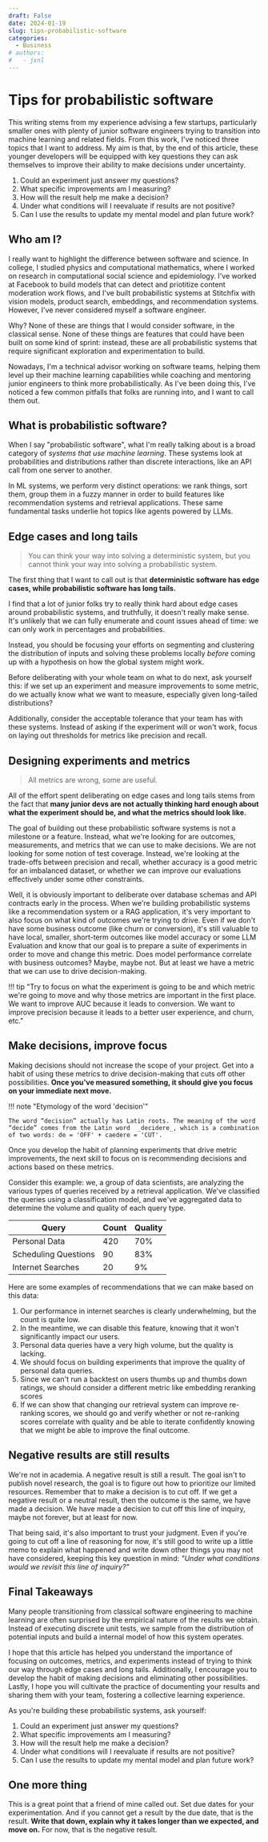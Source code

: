 ```yaml
---
draft: False
date: 2024-01-19
slug: tips-probabilistic-software
categories:
  - Business
# authors:
#   - jxnl
---
```


# Tips for probabilistic software

This writing stems from my experience advising a few startups, particularly smaller ones with plenty of junior software engineers trying to transition into machine learning and related fields. From this work, I've noticed three topics that I want to address. My aim is that, by the end of this article, these younger developers will be equipped with key questions they can ask themselves to improve their ability to make decisions under uncertainty.

1. Could an experiment just answer my questions?
2. What specific improvements am I measuring?
3. How will the result help me make a decision?
4. Under what conditions will I reevaluate if results are not positive?
5. Can I use the results to update my mental model and plan future work?

<!-- more -->

## Who am I?

I really want to highlight the difference between software and science. In college, I studied physics and computational mathematics, where I worked on research in computational social science and epidemiology. I've worked at Facebook to build models that can detect and priotitize content moderation work flows, and I've built probabilistic systems at Stitchfix with vision models, product search, embeddings, and recommendation systems. However, I've never considered myself a software engineer.

Why? None of these are things that I would consider software, in the classical sense. None of these things are features that could have been built on some kind of sprint: instead, these are all probabilistic systems that require significant exploration and experimentation to build.

Nowadays, I'm a technical advisor working on software teams, helping them level up their machine learning capabilities while coaching and mentoring junior engineers to think more probabilistically. As I've been doing this, I've noticed a few common pitfalls that folks are running into, and I want to call them out.

## What is probabilistic software?

When I say "probabilistic software", what I'm really talking about is a broad category of _systems that use machine learning_. These systems look at probabilities and distributions rather than discrete interactions, like an API call from one server to another.

In ML systems, we perform very distinct operations: we rank things, sort them, group them in a fuzzy manner in order to build features like recommendation systems and retrieval applications. These same fundamental tasks underlie hot topics like agents powered by LLMs.

## Edge cases and long tails

> You can think your way into solving a deterministic system, but you cannot think your way into solving a probabilistic system.

The first thing that I want to call out is that **deterministic software has edge cases, while probabilistic software has long tails.**

I find that a lot of junior folks try to really think hard about edge cases around probabilistic systems, and truthfully, it doesn't really make sense. It's unlikely that we can fully enumerate and count issues ahead of time: we can only work in percentages and probabilities.

Instead, you should be focusing your efforts on segmenting and clustering the distribution of inputs and solving these problems locally _before_ coming up with a hypothesis on how the global system might work.

Before deliberating with your whole team on what to do next, ask yourself this: if we set up an experiment and measure improvements to some metric, do we actually know what we want to measure, especially given long-tailed distributions?

Additionally, consider the acceptable tolerance that your team has with these systems. Instead of asking if the experiment will or won't work, focus on laying out thresholds for metrics like precision and recall.

## Designing experiments and metrics

> All metrics are wrong, some are useful.

All of the effort spent deliberating on edge cases and long tails stems from the fact that **many junior devs are not actually thinking hard enough about what the experiment should be, and what the metrics should look like.**

The goal of building out these probabilistic software systems is not a milestone or a feature. Instead, what we're looking for are outcomes, measurements, and metrics that we can use to make decisions. We are not looking for some notion of test coverage. Instead, we're looking at the trade-offs between precision and recall, whether accuracy is a good metric for an imbalanced dataset, or whether we can improve our evaluations effectively under some other constraints.

Well, it is obviously important to deliberate over database schemas and API contracts early in the process. When we're building probabilistic systems like a recommendation system or a RAG application, it's very important to also focus on what kind of outcomes we're trying to drive. Even if we don't have some business outcome
(like churn or conversion), it's still valuable to have local, smaller, short-term outcomes like model accuracy or some LLM Evaluation and know that our goal is to prepare a suite of experiments in order to move and change this metric. Does model performance correlate with business outcomes? Maybe, maybe not. But at least we have a metric that we can use to drive decision-making.

!!! tip "Try to focus on what the experiment is going to be and which metric we're going to move and why those metrics are important in the first place. We want to improve AUC because it leads to conversion. We want to improve precision because it leads to a better user experience, and churn, etc."

## Make decisions, improve focus

Making decisions should not increase the scope of your project. Get into a habit of using these metrics to drive decision-making that cuts off other possibilities. **Once you've measured something, it should give you focus on your immediate next move.**

!!! note "Etymology of the word 'decision'"

    The word “decision” actually has Latin roots. The meaning of the word “decide” comes from the Latin word  _decidere_, which is a combination of two words: de = 'OFF' + caedere = 'CUT'.

Once you develop the habit of planning experiments that drive metric improvements, the next skill to focus on is recommending decisions and actions based on these metrics.

Consider this example: we, a group of data scientists, are analyzing the various types of queries received by a retrieval application. We've classified the queries using a classification model, and we've aggregated data to determine the volume and quality of each query type.

| Query                | Count | Quality |
| -------------------- | ----- | ------- |
| Personal Data        | 420   | 70%     |
| Scheduling Questions | 90    | 83%     |
| Internet Searches    | 20    | 9%      |

Here are some examples of recommendations that we can make based on this data:

1. Our performance in internet searches is clearly underwhelming, but the count is quite low.
2. In the meantime, we can disable this feature, knowing that it won't significantly impact our users.
3. Personal data queries have a very high volume, but the quality is lacking.
4. We should focus on building experiments that improve the quality of personal data queries.
5. Since we can't run a backtest on users thumbs up and thumbs down ratings, we should consider a different metric like embedding reranking scores
6. If we can show that changing our retrieval system can improve re-ranking scores, we should go and verify whether or not re-ranking scores correlate with quality and be able to iterate confidently knowing that we might be able to improve the final outcome.

## Negative results are still results

We're not in academia. A negative result is still a result. The goal isn't to publish novel research, the goal is to figure out how to prioritize our limited resources. Remember that to make a decision is to cut off. If we get a negative result or a neutral result, then the outcome is the same, we have made a decision. We have made a decision to cut off this line of inquiry, maybe not forever, but at least for now.

That being said, it's also important to trust your judgment. Even if you're going to cut off a line of reasoning for now, it's still good to write up a little memo to explain what happened and write down other things you may not have considered, keeping this key question in mind: _"Under what conditions would we revisit this line of inquiry?"_

## Final Takeaways

Many people transitioning from classical software engineering to machine learning are often surprised by the empirical nature of the results we obtain. Instead of executing discrete unit tests, we sample from the distribution of potential inputs and build a internal model of how this system operates.

I hope that this article has helped you understand the importance of focusing on outcomes, metrics, and experiments instead of trying to think our way through edge cases and long tails. Additionally, I encourage you to develop the habit of making decisions and eliminating other possibilities. Lastly, I hope you will cultivate the practice of documenting your results and sharing them with your team, fostering a collective learning experience.

As you're building these probabilistic systems, ask yourself:

1. Could an experiment just answer my questions?
2. What specific improvements am I measuring?
3. How will the result help me make a decision?
4. Under what conditions will I reevaluate if results are not positive?
5. Can I use the results to update my mental model and plan future work?

## One more thing

This is a great point that a friend of mine called out. Set due dates for your experimentation. And if you cannot get a result by the due date, that is the result. **Write that down, explain why it takes longer than we expected, and move on.** For now, that is the negative result.
